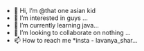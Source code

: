 - 👋 Hi, I’m @that one asian kid
- 👀 I’m interested in guys ...
- 🌱 I’m currently learning java...
- 💞️ I’m looking to collaborate on nothing ...
- 📫 How to reach me *insta - lavanya_shar...

<!---
Okatu69/Okatu69 is a ✨ special ✨ repository because its `README.md` (this file) appears on your GitHub profile.
You can click the Preview link to take a look at your changes.
--->
